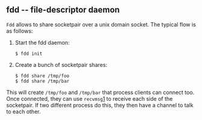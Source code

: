 ## fdd -- file-descriptor daemon

`Fdd` allows to share socketpair over a unix domain socket. The typical flow is
as follows:

1. Start the fdd daemon:
    ```
    $ fdd init
   ```

2. Create a bunch of socketpair shares:
    ```
    $ fdd share /tmp/foo
    $ fdd share /tmp/bar
    ```

This will create `/tmp/foo` and `/tmp/bar` that process clients can connect too.
Once connected, they can use `recvmsg`[1] to receive each side of the
socketpair. If two different process do this, they then have a channel to talk
to each other.

[1]: https://linux.die.net/man/2/recvmsg
